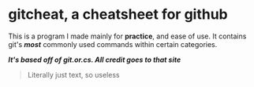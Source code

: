 # gitcheat, a cheatsheet for github
This is a program I made mainly for **practice**, and ease of use. It contains git's ***most*** commonly used commands within certain categories.


***It's based off of git.or.cs. All credit goes to that site***



> Literally just text, so useless
